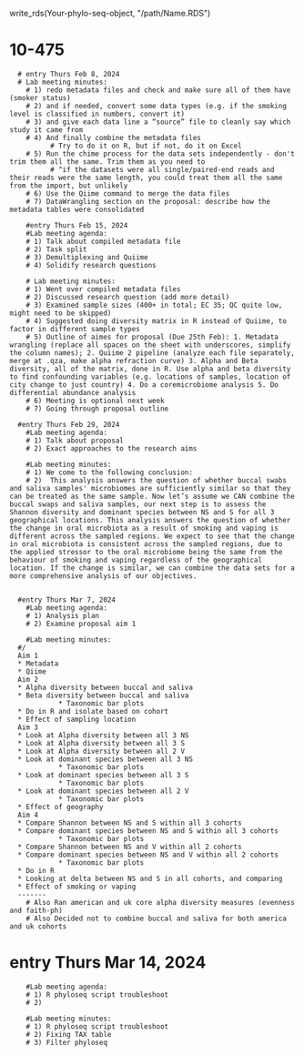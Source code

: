 write_rds(Your-phylo-seq-object, "/path/Name.RDS")
# 10-475

      # entry Thurs Feb 8, 2024 
      # Lab meeting minutes: 
        # 1) redo metadata files and check and make sure all of them have (smoker status) 
        # 2) and if needed, convert some data types (e.g. if the smoking level is classified in numbers, convert it) 
        # 3) and give each data line a “source” file to cleanly say which study it came from 
        # 4) And finally combine the metadata files 
              # Try to do it on R, but if not, do it on Excel 
        # 5) Run the chime process for the data sets independently - don't trim them all the same. Trim them as you need to
              # ^if the datasets were all single/paired-end reads and their reads were the same length, you could treat them all the same from the import, but unlikely 
        # 6) Use the Qiime command to merge the data files 
        # 7) DataWrangling section on the proposal: describe how the metadata tables were consolidated 

        #entry Thurs Feb 15, 2024
        #Lab meeting agenda: 
        # 1) Talk about compiled metadata file 
        # 2) Task split
        # 3) Demultiplexing and Quiime
        # 4) Solidify research questions

        # Lab meeting minutes: 
        # 1) Went over compiled metadata files
        # 2) Discussed research question (add more detail)
        # 3) Examined sample sizes (400+ in total; EC 35; QC quite low, might need to be skipped)
        # 4) Suggested doing diversity matrix in R instead of Quiime, to factor in different sample types
        # 5) Outline of aimes for proposal (Due 25th Feb): 1. Metadata wrangling (replace all spaces on the sheet with underscores, simplify the column names); 2. Quiime 2 pipeline (analyze each file separately, merge at .qza, make alpha refraction curve) 3. Alpha and Beta diversity, all of the matrix, done in R. Use alpha and beta diversity to find confounding variables (e.g. locations of samples, location of city change to just country) 4. Do a coremicrobiome analysis 5. Do differential abundance analysis
        # 6) Meeting is optional next week
        # 7) Going through proposal outline
        
      #entry Thurs Feb 29, 2024
        #Lab meeting agenda: 
        # 1) Talk about proposal 
        # 2) Exact approaches to the research aims

        #Lab meeting minutes: 
        # 1) We come to the following conclusion:
        # 2)  This analysis answers the question of whether buccal swabs and saliva samples' microbiomes are sufficiently similar so that they can be treated as the same sample. Now let’s assume we CAN combine the buccal swaps and saliva samples, our next step is to assess the Shannon diversity and dominant species between NS and S for all 3 geographical locations. This analysis answers the question of whether the change in oral microbiota as a result of smoking and vaping is different across the sampled regions. We expect to see that the change in oral microbiota is consistent across the sampled regions, due to the applied stressor to the oral microbiome being the same from the behaviour of smoking and vaping regardless of the geographical location. If the change is similar, we can combine the data sets for a more comprehensive analysis of our objectives.
    

      #entry Thurs Mar 7, 2024
        #Lab meeting agenda: 
        # 1) Analysis plan 
        # 2) Examine proposal aim 1

        #Lab meeting minutes: 
      #/
      Aim 1
      * Metadata 
      * Qiime 
      Aim 2
      * Alpha diversity between buccal and saliva
      * Beta diversity between buccal and saliva
                * Taxonomic bar plots
      * Do in R and isolate based on cohort 
      * Effect of sampling location 
      Aim 3
      * Look at Alpha diversity between all 3 NS
      * Look at Alpha diversity between all 3 S
      * Look at Alpha diversity between all 2 V
      * Look at dominant species between all 3 NS
                * Taxonomic bar plots
      * Look at dominant species between all 3 S
                * Taxonomic bar plots
      * Look at dominant species between all 2 V
                * Taxonomic bar plots
      * Effect of geography 
      Aim 4
      * Compare Shannon between NS and S within all 3 cohorts 
      * Compare dominant species between NS and S within all 3 cohorts 
                * Taxonomic bar plots
      * Compare Shannon between NS and V within all 2 cohorts 
      * Compare dominant species between NS and V within all 2 cohorts 
                * Taxonomic bar plots
      * Do in R 
      * Looking at delta between NS and S in all cohorts, and comparing 
      * Effect of smoking or vaping
      -------
        # Also Ran american and uk core alpha diversity measures (evenness and faith-ph) 
        # Also Decided not to combine buccal and saliva for both america and uk cohorts

 # entry Thurs Mar 14, 2024
        #Lab meeting agenda: 
        # 1) R phyloseq script troubleshoot 
        # 2) 

        #Lab meeting minutes: 
        # 1) R phyloseq script troubleshoot
        # 2) Fixing TAX table 
        # 3) Filter phyloseq
     

